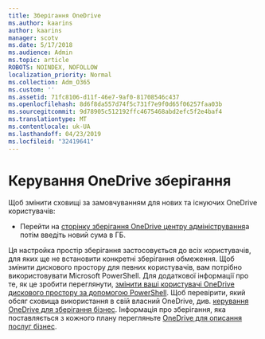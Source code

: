 ```yaml
---
title: Зберігання OneDrive
ms.author: kaarins
author: kaarins
manager: scotv
ms.date: 5/17/2018
ms.audience: Admin
ms.topic: article
ROBOTS: NOINDEX, NOFOLLOW
localization_priority: Normal
ms.collection: Adm_O365
ms.custom: ''
ms.assetid: 71fc8106-d11f-46e7-9af0-81708546c437
ms.openlocfilehash: 8d6f8da557d74f5c731f7e9f0d65f06257faa03b
ms.sourcegitcommit: 9d78905c512192ffc4675468abd2efc5f2e4baf4
ms.translationtype: MT
ms.contentlocale: uk-UA
ms.lasthandoff: 04/23/2019
ms.locfileid: "32419641"
---
```

# <a name="manage-your-onedrive-storage"></a>Керування OneDrive зберігання

Щоб змінити сховищі за замовчуванням для нових та існуючих OneDrive користувачів:
  
- Перейти на [сторінку зберігання OneDrive центру адміністрування](https://admin.onedrive.com/?v=StorageSettings)а потім введіть новий сума в ГБ.
    
Ця настройка простір зберігання застосовується до всіх користувачів, для яких ще не встановити конкретні зберігання обмеження. Щоб змінити дискового простору для певних користувачів, вам потрібно використовувати Microsoft PowerShell. Для додаткової інформації про те, як це зробити переглянути, [змінити ваші користувачі OneDrive дискового простору за допомогою PowerShell](https://go.microsoft.com/fwlink/?linkid=866402). Щоб перевірити, який обсяг сховища використання в свій власний OneDrive, див. [керування OneDrive для зберігання бізнес](https://go.microsoft.com/fwlink/?linkid=866429). Інформація про зберігання, яка поставляється з кожного плану перегляньте [OneDrive для описання послуг бізнес](https://go.microsoft.com/fwlink/p/?LinkID=826071).
  

